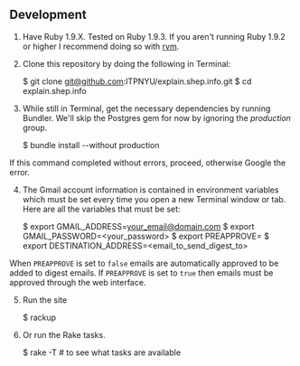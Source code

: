 ## Development

1. Have Ruby 1.9.X. Tested on Ruby 1.9.3. If you aren't running Ruby 1.9.2 or
higher I recommend doing so with [rvm](http://rvm.io).

2. Clone this repository by doing the following in Terminal:

      $ git clone git@github.com:ITPNYU/explain.shep.info.git
      $ cd explain.shep.info

3. While still in Terminal, get the necessary dependencies by running Bundler.
We'll skip the Postgres gem for now by ignoring the *production* group.

      $ bundle install --without production

If this command completed without errors, proceed, otherwise Google the error.

4. The Gmail account information is contained in environment variables which
must be set every time you open a new Terminal window or tab. Here are all the
variables that must be set:

      $ export GMAIL_ADDRESS=<your_email@domain.com>
      $ export GMAIL_PASSWORD=<your_password>
      $ export PREAPPROVE=<false OR true>
      $ export DESTINATION_ADDRESS=<email_to_send_digest_to>

When `PREAPPROVE` is set to `false` emails are automatically approved to be
added to digest emails. If `PREAPPROVE` is set to `true` then emails must be
approved through the web interface.

5. Run the site

      $ rackup

6. Or run the Rake tasks.

      $ rake -T # to see what tasks are available